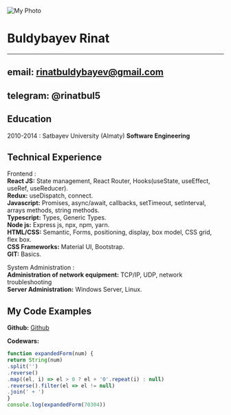 ![My Photo](https://avatars.githubusercontent.com/u/71498825?v=4 "myPhoto")  

Buldybayev Rinat
=================

-------------------  
email: rinatbuldybayev@gmail.com  
-------------------------  
telegram: @rinatbul5
-------------------------  

Education
---------

2010-2014
:   Satbayev University (Almaty) **Software Engineering**

Technical Experience
--------------------

Frontend
:   
    **React JS:** State management, React Router, Hooks(useState, useEffect, useRef, useReducer).  
    **Redux:** useDispatch, connect.  
    **Javascript:** Promises, async/await, callbacks, setTimeout, setInterval, arrays methods, string methods.   
    **Typescript:** Types, Generic Types.  
    **Node js:** Express js, npx, npm, yarn.  
    **HTML/CSS:** Semantic, Forms, positioning, display, box model, CSS grid, flex box.  
    **CSS Frameworks:** Material UI, Bootstrap.  
    **GIT:** Basics.

System Administration
:   
    **Administration of network equipment:** TCP/IP, UDP, network troubleshooting  
    **Server Administration:** Windows Server, Linux.

My Code Examples
----------------
**Github:**
[Github](https://github.com/rinatbul)


**Codewars:**

```javascript
function expandedForm(num) {
return String(num)
.split('')
.reverse()
.map((el, i) => el > 0 ? el + '0'.repeat(i) : null)
.reverse().filter(el => el != null)
.join(' + ')
}
console.log(expandedForm(70304))
```

